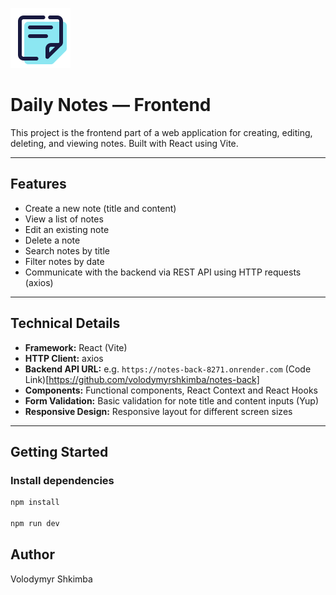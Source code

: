 ![](https://github.com/volodymyrshkimba/notes-front/blob/main/public/favicon.png?raw=true)

# Daily Notes — Frontend

This project is the frontend part of a web application for creating, editing, deleting, and viewing notes. Built with React using Vite.

---

## Features

- Create a new note (title and content)
- View a list of notes
- Edit an existing note
- Delete a note
- Search notes by title
- Filter notes by date
- Communicate with the backend via REST API using HTTP requests (axios)

---

## Technical Details

- **Framework:** React (Vite)
- **HTTP Client:** axios
- **Backend API URL:** e.g. `https://notes-back-8271.onrender.com` (Code Link)[https://github.com/volodymyrshkimba/notes-back]
- **Components:** Functional components, React Context and React Hooks
- **Form Validation:** Basic validation for note title and content inputs (Yup)
- **Responsive Design:** Responsive layout for different screen sizes

---

## Getting Started

### Install dependencies

```bash
npm install

npm run dev
```
## Author
Volodymyr Shkimba

